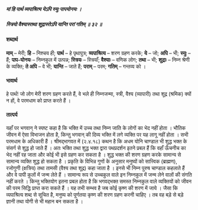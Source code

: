 ##### मां हि पार्थ व्यपाश्रित्य येऽपि स्युः पापयोनयः ।
##### स्त्रियो वैश्यास्तथा शूद्रास्तेऽपि यान्ति परां गतिम् ॥ ३२ ॥

#### शब्दार्थ

**माम्** – मेरी; **हि** – निश्चय ही; **पार्थ** – हे पृथापुत्र; **व्यपाश्रित्य** – शरण ग्रहण करके; **ये** – जो; **अपि** – भी; **स्युः** – हैं; **पाप-योनयः** – निम्नकुल में उत्पन्न; **स्त्रियः** – स्त्रियाँ; **वैश्याः** – वणिक लोग; **तथा** – भी; **शूद्राः** – निम्न श्रेणी के व्यक्ति; **ते अपि** – वे भी; **यान्ति** – जाते हैं; **पराम्** – परम; **गतिम्** – गन्तव्य को ।

#### भावार्थ

हे पार्थ! जो लोग मेरी शरण ग्रहण करते हैं, वे भले ही निम्नजन्मा, स्त्री, वैश्य (व्यापारी) तथा शूद्र (श्रमिक) क्यों न हों, वे परमधाम को प्राप्त करते हैं ।

#### तात्पर्य

यहाँ पर भगवान् ने स्पष्ट कहा है कि भक्ति में उच्च तथा निम्न जाति के लोगों का भेद नहीं होता । भौतिक जीवन में ऐसा विभाजन होता है, किन्तु भगवान् की दिव्य भक्ति में लगे व्यक्ति पर यह लागू नहीं होता । सभी परमधाम के अधिकारी हैं । श्रीमद्भागवत में (२.४.१८) कथन है कि अधम योनि चाण्डाल भी शुद्ध भक्त के संसर्ग से शुद्ध हो जाते हैं । अतः भक्ति तथा शुद्ध भक्त द्वारा पथप्रदर्शन इतने प्रबल हैं कि वहाँ ऊँचनीच का भेद नहीं रह जाता और कोई भी इसे ग्रहण कर सकता है । शुद्ध भक्त की शरण ग्रहण करके सामान्य से सामान्य व्यक्ति शुद्ध हो सकता है । प्रकृति के विभिन्न गुणों के अनुसार मनुष्यों को सात्त्विक (ब्राह्मण), रजोगुणी (क्षत्रिय) तथा तामसी (वैश्य तथा शूद्र) कहा जाता है । इनसे भी निम्न पुरुष चाण्डाल कहलाते हैं और वे पापी कुलों में जन्म लेते हैं । सामान्य रूप से उच्चकुल वाले इन निम्नकुल में जन्म लेने वालों की संगति नहीं करते । किन्तु भक्तियोग इतना प्रबल होता है कि भगवद्भक्त समस्त निम्नकुल वाले व्यक्तियों को जीवन की परम सिद्धि प्राप्त करा सकते हैं । यह तभी सम्भव है जब कोई कृष्ण की शरण में जाये । जैसा कि व्यपाश्रित्य शब्द से सूचित है, मनुष्य को पूर्णतया कृष्ण की शरण ग्रहण करनी चाहिए । तब वह बड़े से बड़े ज्ञानी तथा योगी से भी महान बन सकता है ।